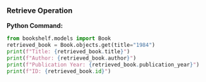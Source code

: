 ### Retrieve Operation

**Python Command:**

```python
from bookshelf.models import Book
retrieved_book = Book.objects.get(title="1984")
print(f"Title: {retrieved_book.title}")
print(f"Author: {retrieved_book.author}")
print(f"Publication Year: {retrieved_book.publication_year}")
print(f"ID: {retrieved_book.id}")
